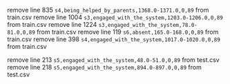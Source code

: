 
remove line 835 `s4,being_helped_by_parents,1368.0-1371.0,0,89` from train.csv
remove line 1004 `s3,engaged_with_the_system,1203.0-1206.0,0,89` from train.csv
remove line 1224 `s3,engaged_with_the_system,78.0-81.0,0,89` from train.csv
remove line 119 `s6,absent,165.0-168.0,0,89` from train.csv
remove line 398 `s4,engaged_with_the_system,1017.0-1020.0,0,89` from train.csv

remove line 213 `s5,engaged_with_the_system,48.0-51.0,0,89` from test.csv
remove line 218 `s5,engaged_with_the_system,894.0-897.0,0,89` from test.csv

